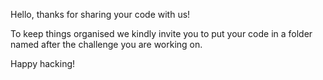 Hello, thanks for sharing your code with us! 

To keep things organised we kindly invite you to put your code in a folder named after the challenge you are working on. 

Happy hacking!
